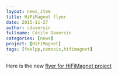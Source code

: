```yaml
---
layout: news_item
title: HiFiMagnet flyer
date: 2015-11-27
author: cdaversin
fullname: Cécile Daversin
categories: [news]
project: [HiFiMagnet]
tags: [feelpp,cemosis,hifimagnet]
---
```


Here is the new [flyer for HiFiMagnet project](https://www.lucidpress.com/invitations/accept/5d1cb14c-7284-4be2-a3b5-79ddf2b287a0)